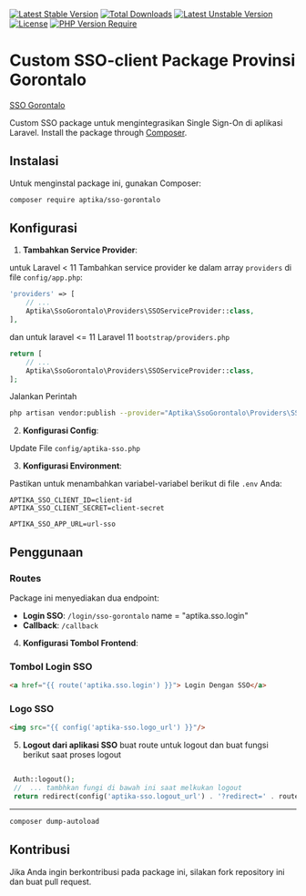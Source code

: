 [![Latest Stable Version](http://poser.pugx.org/aptika/sso-gorontalo/v)](https://packagist.org/packages/aptika/sso-gorontalo) [![Total Downloads](http://poser.pugx.org/aptika/sso-gorontalo/downloads)](https://packagist.org/packages/aptika/sso-gorontalo) [![Latest Unstable Version](http://poser.pugx.org/aptika/sso-gorontalo/v/unstable)](https://packagist.org/packages/aptika/sso-gorontalo) [![License](http://poser.pugx.org/aptika/sso-gorontalo/license)](https://packagist.org/packages/aptika/sso-gorontalo) [![PHP Version Require](http://poser.pugx.org/aptika/sso-gorontalo/require/php)](https://packagist.org/packages/aptika/sso-gorontalo)

# Custom SSO-client Package Provinsi Gorontalo

[SSO Gorontalo](https://sso.gorontaloprov.go.id)

Custom SSO package untuk mengintegrasikan Single Sign-On di aplikasi Laravel.
Install the package through [Composer](http://getcomposer.org/).

## Instalasi

Untuk menginstal package ini, gunakan Composer:

```sh
composer require aptika/sso-gorontalo
```

## Konfigurasi

1. **Tambahkan Service Provider**:

untuk Laravel < 11
Tambahkan service provider ke dalam array `providers` di file `config/app.php`:

```php
'providers' => [
    // ...
    Aptika\SsoGorontalo\Providers\SSOServiceProvider::class,
],
```

dan untuk laravel <= 11
Laravel 11
`bootstrap/providers.php`

```php
return [
    // ...
    Aptika\SsoGorontalo\Providers\SSOServiceProvider::class,
];

```

Jalankan Perintah

```bash
php artisan vendor:publish --provider="Aptika\SsoGorontalo\Providers\SSOServiceProvider" --tag=config
```

2. **Konfigurasi Config**:

Update File `config/aptika-sso.php`

3. **Konfigurasi Environment**:

Pastikan untuk menambahkan variabel-variabel berikut di file `.env` Anda:

```env
APTIKA_SSO_CLIENT_ID=client-id
APTIKA_SSO_CLIENT_SECRET=client-secret
```

```env
APTIKA_SSO_APP_URL=url-sso
```

## Penggunaan

### Routes

Package ini menyediakan dua endpoint:

-   **Login SSO**: `/login/sso-gorontalo` name = "aptika.sso.login"
-   **Callback**: `/callback`

4. **Konfigurasi Tombol Frontend**:

### Tombol Login SSO

```html
<a href="{{ route('aptika.sso.login') }}"> Login Dengan SSO</a>
```

### Logo SSO

```html
<img src="{{ config('aptika-sso.logo_url') }}"/>
```

5. **Logout dari aplikasi SSO**
   buat route untuk logout dan buat fungsi berikut saat proses logout

```php

 Auth::logout();
 //  ... tambhkan fungi di bawah ini saat melkukan logout
 return redirect(config('aptika-sso.logout_url') . '?redirect=' . route(config('aptika-sso.route-login')));
```
---

```bash
composer dump-autoload
```

## Kontribusi

Jika Anda ingin berkontribusi pada package ini, silakan fork repository ini dan buat pull request.
